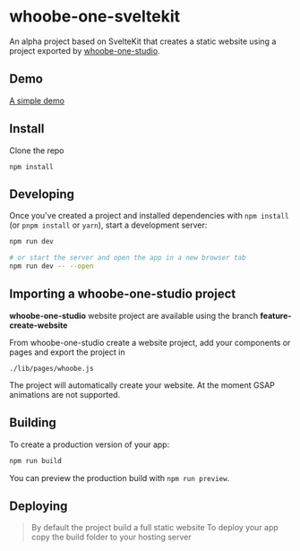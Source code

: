 # whoobe-one-sveltekit

An alpha project based on SvelteKit that creates a static website using a project exported by [whoobe-one-studio](https://github.com/swina/whoobe-one-studio).

## Demo 

[A simple demo](https://whoobe-one-sveltekit.vercel.app/)

## Install

Clone the repo

``` 
npm install

``` 
## Developing

Once you've created a project and installed dependencies with `npm install` (or `pnpm install` or `yarn`), start a development server:

```bash
npm run dev

# or start the server and open the app in a new browser tab
npm run dev -- --open
```

## Importing a whoobe-one-studio project

**whoobe-one-studio** website project are available using the branch **feature-create-website**

From whoobe-one-studio create a website project, add your components or pages and export the project in 

```
./lib/pages/whoobe.js
```

The project will automatically create your website. 
At the moment GSAP animations are not supported.

## Building

To create a production version of your app:

```bash
npm run build
```

You can preview the production build with `npm run preview`.

## Deploying

> By default the project build a full static website
> To deploy your app copy the build folder to your hosting server
